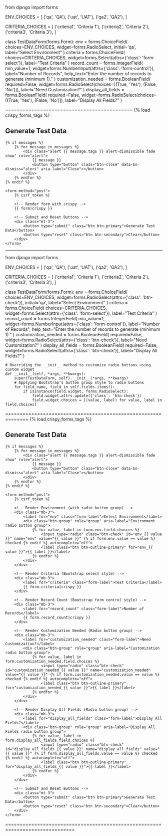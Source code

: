 from django import forms

ENV_CHOICES = [
    ('qa', 'QA'),
    ('uat', 'UAT'),
    ('qa2', 'QA2'),
]

CRITERIA_CHOICES = [
    ('criteria1', 'Criteria 1'),
    ('criteria2', 'Criteria 2'),
    ('criteria3', 'Criteria 3'),
]

class TestDataForm(forms.Form):
    env = forms.ChoiceField(
        choices=ENV_CHOICES,
        widget=forms.RadioSelect,
        initial='qa',
        label="Select Environment"
    )
    criteria = forms.ChoiceField(
        choices=CRITERIA_CHOICES,
        widget=forms.Select(attrs={'class': 'form-select'}),
        label="Test Criteria"
    )
    record_count = forms.IntegerField(
        min_value=1,
        widget=forms.NumberInput(attrs={'class': 'form-control'}),
        label="Number of Records",
        help_text="Enter the number of records to generate (minimum 1)."
    )
    customization_needed = forms.BooleanField(
        required=False,
        widget=forms.RadioSelect(choices=[(True, 'Yes'), (False, 'No')]),
        label="Need Customization?"
    )
    display_all_fields = forms.BooleanField(
        required=False,
        widget=forms.RadioSelect(choices=[(True, 'Yes'), (False, 'No')]),
        label="Display All Fields?"
    )



============================================
{% load crispy_forms_tags %}

<div class="container mt-4">
    <h2 class="mb-4">Generate Test Data</h2>

    {% if messages %}
        {% for message in messages %}
            <div class="alert {{ message.tags }} alert-dismissible fade show" role="alert">
                {{ message }}
                <button type="button" class="btn-close" data-bs-dismiss="alert" aria-label="Close"></button>
            </div>
        {% endfor %}
    {% endif %}

    <form method="post">
        {% csrf_token %}
        
        <!-- Render form with crispy -->
        {{ form|crispy }}

        <!-- Submit and Reset Buttons -->
        <div class="mt-3">
            <button type="submit" class="btn btn-primary">Generate Test Data</button>
            <button type="reset" class="btn btn-secondary">Clear</button>
        </div>
    </form>
</div>


------------------------------------------------------------

from django import forms

ENV_CHOICES = [
    ('qa', 'QA'),
    ('uat', 'UAT'),
    ('qa2', 'QA2'),
]

CRITERIA_CHOICES = [
    ('criteria1', 'Criteria 1'),
    ('criteria2', 'Criteria 2'),
    ('criteria3', 'Criteria 3'),
]

class TestDataForm(forms.Form):
    env = forms.ChoiceField(
        choices=ENV_CHOICES,
        widget=forms.RadioSelect(attrs={'class': 'btn-check'}),
        initial='qa',
        label="Select Environment"
    )
    criteria = forms.ChoiceField(
        choices=CRITERIA_CHOICES,
        widget=forms.Select(attrs={'class': 'form-select'}),
        label="Test Criteria"
    )
    record_count = forms.IntegerField(
        min_value=1,
        widget=forms.NumberInput(attrs={'class': 'form-control'}),
        label="Number of Records",
        help_text="Enter the number of records to generate (minimum 1)."
    )
    customization_needed = forms.BooleanField(
        required=False,
        widget=forms.RadioSelect(attrs={'class': 'btn-check'}),
        label="Need Customization?"
    )
    display_all_fields = forms.BooleanField(
        required=False,
        widget=forms.RadioSelect(attrs={'class': 'btn-check'}),
        label="Display All Fields?"
    )

    # Overriding the __init__ method to customize radio buttons using custom widget
    def __init__(self, *args, **kwargs):
        super(TestDataForm, self).__init__(*args, **kwargs)
        # Applying Bootstrap's button group style to radio buttons
        for field_name, field in self.fields.items():
            if isinstance(field.widget, forms.RadioSelect):
                field.widget.attrs.update({'class': 'btn-check'})
                field.widget.choices = [(value, label) for value, label in field.choices]
==============================================================
{% load crispy_forms_tags %}

<div class="container mt-4">
    <h2 class="mb-4">Generate Test Data</h2>

    {% if messages %}
        {% for message in messages %}
            <div class="alert {{ message.tags }} alert-dismissible fade show" role="alert">
                {{ message }}
                <button type="button" class="btn-close" data-bs-dismiss="alert" aria-label="Close"></button>
            </div>
        {% endfor %}
    {% endif %}

    <form method="post">
        {% csrf_token %}
        
        <!-- Render Environment (with radio button group) -->
        <div class="mb-3">
            <label for="env" class="form-label">Select Environment</label>
            <div class="btn-group" role="group" aria-label="Environment radio button group">
                {% for value, label in form.env.field.choices %}
                    <input type="radio" class="btn-check" id="env_{{ value }}" name="env" value="{{ value }}" {% if form.env.value == value %} checked {% endif %} autocomplete="off">
                    <label class="btn btn-outline-primary" for="env_{{ value }}">{{ label }}</label>
                {% endfor %}
            </div>
        </div>

        <!-- Render Criteria (Bootstrap select style) -->
        <div class="mb-3">
            <label for="criteria" class="form-label">Test Criteria</label>
            {{ form.criteria|crispy }}
        </div>

        <!-- Render Record Count (Bootstrap form control style) -->
        <div class="mb-3">
            <label for="record_count" class="form-label">Number of Records</label>
            {{ form.record_count|crispy }}
        </div>

        <!-- Render Customization Needed (Radio button group) -->
        <div class="mb-3">
            <label for="customization_needed" class="form-label">Need Customization?</label>
            <div class="btn-group" role="group" aria-label="Customization radio button group">
                {% for value, label in form.customization_needed.field.choices %}
                    <input type="radio" class="btn-check" id="customization_needed_{{ value }}" name="customization_needed" value="{{ value }}" {% if form.customization_needed.value == value %} checked {% endif %} autocomplete="off">
                    <label class="btn btn-outline-primary" for="customization_needed_{{ value }}">{{ label }}</label>
                {% endfor %}
            </div>
        </div>

        <!-- Render Display All Fields (Radio button group) -->
        <div class="mb-3">
            <label for="display_all_fields" class="form-label">Display All Fields?</label>
            <div class="btn-group" role="group" aria-label="Display All Fields radio button group">
                {% for value, label in form.display_all_fields.field.choices %}
                    <input type="radio" class="btn-check" id="display_all_fields_{{ value }}" name="display_all_fields" value="{{ value }}" {% if form.display_all_fields.value == value %} checked {% endif %} autocomplete="off">
                    <label class="btn btn-outline-primary" for="display_all_fields_{{ value }}">{{ label }}</label>
                {% endfor %}
            </div>
        </div>

        <!-- Submit and Reset Buttons -->
        <div class="mt-3">
            <button type="submit" class="btn btn-primary">Generate Test Data</button>
            <button type="reset" class="btn btn-secondary">Clear</button>
        </div>
    </form>
</div>
==============================================================================
